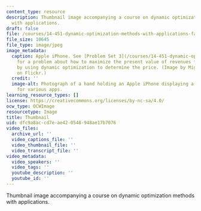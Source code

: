 ```yaml
---
content_type: resource
description: Thumbnail image accompanying a course on dynamic optimization methods
  with applications.
draft: false
file: /courses/14-451-dynamic-optimization-methods-with-applications-fall-2009/dfc9a8accd7eae420548948ae17b7076_14-451s07-th.jpg
file_size: 10645
file_type: image/jpeg
image_metadata:
  caption: Apple iPhone. See [Problem Set 3](/courses/14-451-dynamic-optimization-methods-with-applications-fall-2009/pages/assignments)
    for a problem about how to maximize the present value of revenues for iPhones
    by using dynamic optimization to determine the price. (Image by MightyMac \\\<3
    on Flickr.)
  credit: ''
  image-alt: Photograph of a hand holding an Apple iPhone displaying a screen of icons
    for various apps.
learning_resource_types: []
license: https://creativecommons.org/licenses/by-nc-sa/4.0/
ocw_type: OCWImage
resourcetype: Image
title: Thumbnail
uid: dfc9a8ac-cd7e-ae42-0548-948ae17b7076
video_files:
  archive_url: ''
  video_captions_file: ''
  video_thumbnail_file: ''
  video_transcript_file: ''
video_metadata:
  video_speakers: ''
  video_tags: ''
  youtube_description: ''
  youtube_id: ''
---
```

Thumbnail image accompanying a course on dynamic optimization methods with applications.